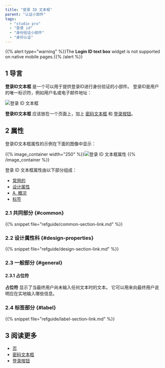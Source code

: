 ```yaml
---
title: "登录 ID 文本框"
parent: "认证小部件"
tags:
  - "studio pro"
  - "登录 id"
  - "身份验证小部件"
  - "身份认证"
---
```


{{% alert type="warning" %}}The **Login ID text box** widget is not supported on native mobile pages.{{% /alert %}}

## 1 导言

**登录ID文本框** 是一个可以用于提供登录ID进行身份验证的小部件。 登录ID是用户的唯一标识符，例如用户名或电子邮件地址：

![登录 ID 文本框](attachments/authentication-widgets/login-id.png)

**登录ID文本框** 应该放在一个页面上，加上 [密码文本框](password-text-box) 和 [登录按钮](sign-in-button)。

## 2 属性

登录ID文本框属性的示例在下面的图像中显示：

{{% image_container width="250" %}}![登录 ID 文本框属性](attachments/authentication-widgets/logid-id-properties.png)
{{% /image_container %}}

登录 ID 文本框属性由以下部分组成：

* [常用的](#common)
* [设计属性](#design-properties)
* [A. 概况](#general)
* [标签](#label)

### 2.1 共同部分 {#common}

{{% snippet file="refguide/common-section-link.md" %}}

### 2.2 设计属性科 {#design-properties}

{{% snippet file="refguide/design-section-link.md" %}}

### 2.3 一般部分 {#general}

#### 2.3.1 占位符

**占位符** 显示了当最终用户尚未输入任何文本时的文本。 它可以用来向最终用户说明应在实地输入哪些信息。

### 2.4 标签部分 {#label}

{{% snippet file="refguide/label-section-link.md" %}}

## 3 阅读更多

* [页](page)
* [密码文本框](password-text-box)
* [登录按钮](sign-in-button)